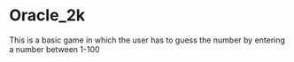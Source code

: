 # Oracle_2k
This is a basic game in which the user has to guess the number by entering a number between 1-100

